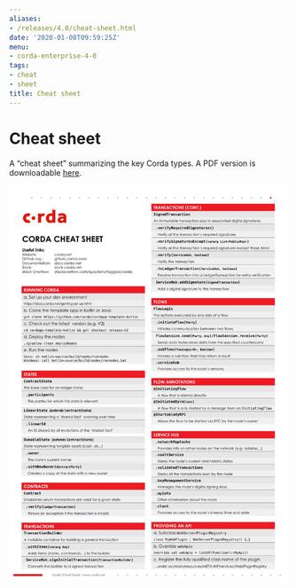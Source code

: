 ```yaml
---
aliases:
- /releases/4.0/cheat-sheet.html
date: '2020-01-08T09:59:25Z'
menu:
- corda-enterprise-4-0
tags:
- cheat
- sheet
title: Cheat sheet
---
```



# Cheat sheet

A “cheat sheet” summarizing the key Corda types. A PDF version is downloadable [here](_static/corda-cheat-sheet.pdf).

![cheatsheet](resources/cheatsheet.jpg "cheatsheet")

